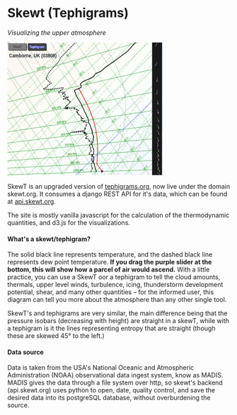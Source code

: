 # Skewt (Tephigrams)

*Visualizing the upper atmosphere*

<img src="https://github.com/johnckealy/skewtfrontend/blob/master/skewtapp/static/skewtapp/images/example_tephi.jpg" alt="skewt" width="350px" height="300px">


SkewT is an upgraded version of [tephigrams.org](https://tephigrams.org), now live under the domain skewt.org. It consumes a django REST API for it's data, which can be found at [api.skewt.org](https://api.skewt.org/api/available). 

The site is mostly vanilla javascript for the calculation of the thermodynamic quantities, and d3.js for the visualizations. 

#### What's a skewt/tephigram?

The solid black line represents temperature, and the dashed black line represents dew point temperature. **If you drag the purple slider at the bottom, this will show how a parcel of air would ascend.** With a little practice, you can use a SkewT oor a tephigram to tell the cloud amounts, thermals, upper level winds, turbulence, icing, thunderstorm development potential, shear, and many other quantities – for the informed user, this diagram can tell you more about the atmosphere than any other single tool. 

SkewT's and tephigrams are very similar, the main difference being that the pressure isobars (decreasing with height) are straight in a skewT, while with a tephigram is it the lines representing entropy that are straight (though these are skewed 45° to the left.)

#### Data source

Data is taken from the USA's National Oceanic and Atmospheric Administration (NOAA) observational data ingest system, know as MADIS. MADIS gives the data through a file system over http, so skewt's backend (api.skewt.org) uses python to open, date, quality control, and save the desired data into its postgreSQL database, without overburdening the source. 
